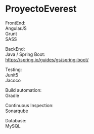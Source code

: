 # ProyectoEverest

FrontEnd:  
AngularJS  
Grunt  
SASS  
  
BackEnd:  
Java / Spring Boot:  
https://spring.io/guides/gs/spring-boot/  
  
Testing:   
Junit5  
Jacoco  
  
Build automation:  
Gradle  
  
Continuous Inspection:  
Sonarqube  
  
Database:  
MySQL  
